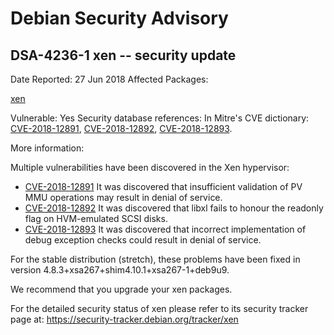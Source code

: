 
Debian Security Advisory
========================


DSA-4236-1 xen -- security update
---------------------------------



Date Reported:
27 Jun 2018
Affected Packages:

[xen](https://packages.debian.org/src:xen)

Vulnerable:
Yes
Security database references:
In Mitre's CVE dictionary: [CVE-2018-12891](https://security-tracker.debian.org/tracker/CVE-2018-12891), [CVE-2018-12892](https://security-tracker.debian.org/tracker/CVE-2018-12892), [CVE-2018-12893](https://security-tracker.debian.org/tracker/CVE-2018-12893).  

More information:

Multiple vulnerabilities have been discovered in the Xen hypervisor:


* [CVE-2018-12891](https://security-tracker.debian.org/tracker/CVE-2018-12891)
It was discovered that insufficient validation of PV MMU operations
 may result in denial of service.
* [CVE-2018-12892](https://security-tracker.debian.org/tracker/CVE-2018-12892)
It was discovered that libxl fails to honour the readonly flag on
 HVM-emulated SCSI disks.
* [CVE-2018-12893](https://security-tracker.debian.org/tracker/CVE-2018-12893)
It was discovered that incorrect implementation of debug exception
 checks could result in denial of service.


For the stable distribution (stretch), these problems have been fixed in
version 4.8.3+xsa267+shim4.10.1+xsa267-1+deb9u9.


We recommend that you upgrade your xen packages.


For the detailed security status of xen please refer to
its security tracker page at:
<https://security-tracker.debian.org/tracker/xen>





